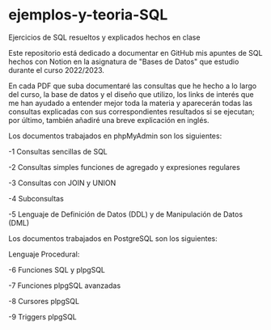 # ejemplos-y-teoria-SQL
Ejercicios de SQL resueltos y explicados hechos en clase

Este repositorio está dedicado a documentar en GitHub mis apuntes de SQL hechos con Notion en la asignatura de "Bases de Datos" que estudio durante el curso 2022/2023.

En cada PDF que suba documentaré las consultas que he hecho a lo largo del curso, la base de datos y el diseño que utilizo, los links de interés que me han ayudado a entender mejor toda la materia y aparecerán todas las consultas explicadas con sus correspondientes resultados si se ejecutan; por último, también añadiré una breve explicación en inglés.

Los documentos trabajados en phpMyAdmin son los siguientes:

-1 Consultas sencillas de SQL

-2 Consultas simples funciones de agregado y expresiones regulares

-3 Consultas con JOIN y UNION

-4 Subconsultas

-5 Lenguaje de Definición de Datos (DDL) y de Manipulación de Datos (DML)


Los documentos trabajados en PostgreSQL son los siguientes:

Lenguaje Procedural:

-6 Funciones SQL y plpgSQL

-7 Funciones plpgSQL avanzadas

-8 Cursores plpgSQL

-9 Triggers plpgSQL
